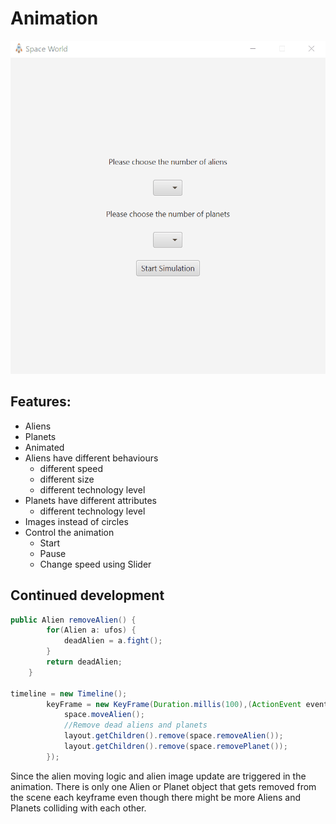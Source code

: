 # Animation
![Animation](https://github.com/erinchocolate/swen502/blob/master/Animation/animationDemo.gif)
## Features:

- Aliens
- Planets
- Animated
- Aliens have different behaviours
  - different speed
  - different size
  - different technology level
- Planets have different attributes
  - different technology level
- Images instead of circles
- Control the animation
  - Start
  - Pause
  - Change speed using Slider

## Continued development

```java
public Alien removeAlien() {
		for(Alien a: ufos) {
			deadAlien = a.fight();
		}
		return deadAlien;
	}

timeline = new Timeline();
		keyFrame = new KeyFrame(Duration.millis(100),(ActionEvent event) ->{
			space.moveAlien();	
			//Remove dead aliens and planets
			layout.getChildren().remove(space.removeAlien());
			layout.getChildren().remove(space.removePlanet());
		});
```

Since the alien moving logic and alien image update are triggered in the animation. There is only one Alien or Planet object that gets removed from the scene each keyframe even though there might be more Aliens and Planets colliding with each other.
